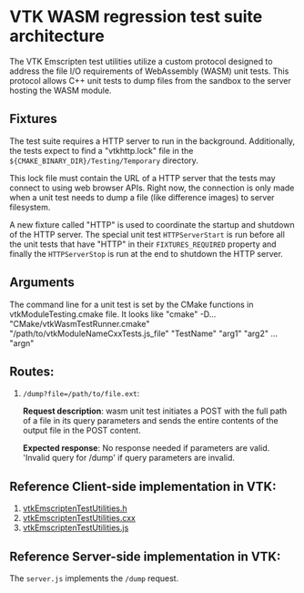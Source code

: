 # VTK WASM regression test suite architecture

The VTK Emscripten test utilities utilize a custom protocol designed to address the file I/O requirements of WebAssembly (WASM) unit tests. This protocol allows C++ unit tests to dump files from the sandbox to the server hosting the WASM module.

## Fixtures

The test suite requires a HTTP server to run in the background. Additionally, the tests expect to find a "vtkhttp.lock" file in the `${CMAKE_BINARY_DIR}/Testing/Temporary` directory.

This lock file must contain the URL of a HTTP server that the tests may connect to using web browser APIs. Right now, the connection is only made when a unit test needs to dump a file (like difference images)
to server filesystem.

A new fixture called "HTTP" is used to coordinate the startup and shutdown of the HTTP server.
The special unit test `HTTPServerStart` is run before all the unit tests that have "HTTP" in their `FIXTURES_REQUIRED`
property and finally the `HTTPServerStop` is run at the end to shutdown the HTTP server.

## Arguments

The command line for a unit test is set by the CMake functions in vtkModuleTesting.cmake file. It looks like
"cmake" -D... "CMake/vtkWasmTestRunner.cmake" "/path/to/vtkModuleNameCxxTests.js_file" "TestName" "arg1" "arg2" ... "argn"

## Routes:

1. `/dump?file=/path/to/file.ext`:

    **Request description**: wasm unit test initiates a POST with the full path of a file in its query parameters and sends the entire contents of the output file in the POST content.

    **Expected response**: No response needed if parameters are valid. 'Invalid query for /dump' if query parameters are invalid.

## Reference Client-side implementation in VTK:

1. [vtkEmscriptenTestUtilities.h](https://gitlab.kitware.com/vtk/vtk/-/blob/master/Testing/Core/vtkEmscriptenTestUtilities.h)
2. [vtkEmscriptenTestUtilities.cxx](https://gitlab.kitware.com/vtk/vtk/-/blob/master/Testing/Core/vtkEmscriptenTestUtilities.cxx)
3. [vtkEmscriptenTestUtilities.js](https://gitlab.kitware.com/vtk/vtk/-/blob/master/Testing/Core/vtkEmscriptenTestUtilities.js)

## Reference Server-side implementation in VTK:

The `server.js` implements the `/dump` request.
